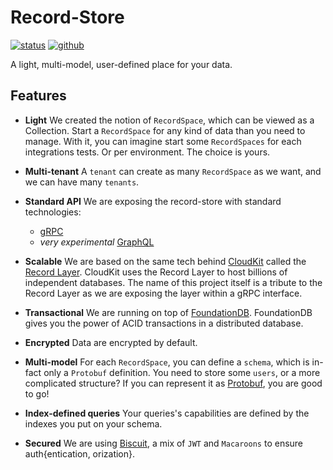 ---
---

# Record-Store

[![status](https://img.shields.io/badge/status-experimental-red)](https://github.com/PierreZ/record-store)
[![github](https://img.shields.io/github/stars/PierreZ/record-store.svg?style=social)](https://github.com/PierreZ/record-store)

A light, multi-model, user-defined place for your data.

## Features

* **Light** We created the notion of `RecordSpace`, which can be viewed as a Collection. Start a `RecordSpace` for any kind of data than you need to manage. With it, you can imagine start some `RecordSpaces` for each integrations tests. Or per environment. The choice is yours.

* **Multi-tenant** A `tenant` can create as many `RecordSpace` as we want, and we can have many `tenants`.

* **Standard API** We are exposing the record-store with standard technologies:
    * [gRPC](https://grpc.io)
    * *very experimental* [GraphQL](https://graphql.org)

* **Scalable** We are based on the same tech behind [CloudKit](https://www.foundationdb.org/files/record-layer-paper.pdf) called the [Record Layer](https://github.com/foundationdb/fdb-record-layer/). CloudKit uses the Record Layer to host billions of independent databases. The name of this project itself is a tribute to the Record Layer as we are exposing the layer within a gRPC interface.

* **Transactional** We are running on top of [FoundationDB](https://www.foundationdb.org/). FoundationDB gives you the power of ACID transactions in a distributed database.

* **Encrypted** Data are encrypted by default.

* **Multi-model** For each `RecordSpace`, you can define a `schema`, which is in-fact only a `Protobuf` definition. You need to store some `users`, or a more complicated structure? If you can represent it as [Protobuf](https://developers.google.com/protocol-buffers), you are good to go!

* **Index-defined queries** Your queries's capabilities are defined by the indexes you put on your schema.

* **Secured** We are using [Biscuit](https://github.com/CleverCloud/biscuit), a mix of `JWT` and `Macaroons` to ensure auth{entication, orization}.

